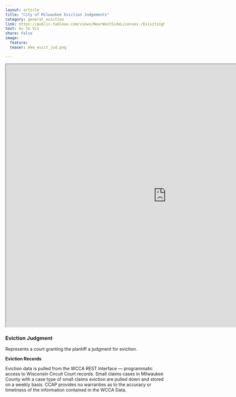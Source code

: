 ```yaml
---
layout: article
title: "City of Milwaukee Eviction Judgements"
category: general_eviction
link: https://public.tableau.com/views/NearWestSideLicenses-/ExisitingNWSLicenses-?:embed=y&:display_count=yes
text: Go to Viz
share: False
image:
  feature:
  teaser: mke_evict_jud.png

---
```

<iframe src="https://public.tableau.com/views/MilwaukeeEvictionIssued/EvictionsIssued?:showVizHome=no&:embed=true" allowfullscreen="true" width="1015" height="835"></iframe>

### Eviction Judgment

Represents a court granting the plantiff a judgment for eviction.

**Eviction Records**

Eviction data is pulled from the WCCA REST Interface — programmatic access to Wisconsin Circuit Court records. Small claims cases in Milwaukee County with a case type of small claims eviction are pulled down and stored on a weekly basis. CCAP provides no warranties as to the accuracy or timeliness of the information contained in the WCCA Data.
